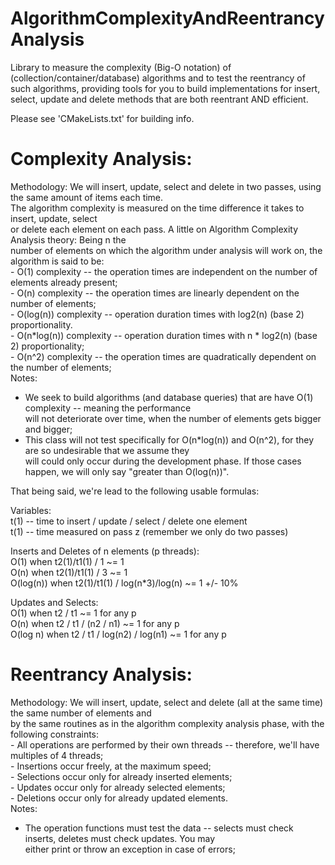 # AlgorithmComplexityAndReentrancyAnalysis
Library to measure the complexity (Big-O notation) of (collection/container/database) algorithms and to test the reentrancy of such algorithms, providing tools for you to build implementations for insert, select, update and delete methods that are both reentrant AND efficient.

Please see 'CMakeLists.txt' for building info.

Complexity Analysis:                                                                                                                   
===================                                                                                                                    
                                                                                                                                       
Methodology: We will insert, update, select and delete in two passes, using the same amount of items each time.                        
             The algorithm complexity is measured on the time difference it takes to insert, update, select                            
             or delete each element on each pass. A little on Algorithm Complexity Analysis theory: Being n the                        
             number of elements on which the algorithm under analysis will work on, the algorithm is said to be:                       
             - O(1) complexity -- the operation times are independent on the number of elements already present;                       
             - O(n) complexity -- the operation times are linearly dependent on the number of elements;                                
             - O(log(n)) complexity -- operation duration times with log2(n) (base 2) proportionality.                                 
             - O(n*log(n)) complexity -- operation duration times with n * log2(n) (base 2) proportionality;                           
             - O(n^2) complexity -- the operation times are quadratically dependent on the number of elements;                         
Notes:                                                                                                                                 
 - We seek to build algorithms (and database queries) that are have O(1) complexity -- meaning the performance                         
   will not deteriorate over time, when the number of elements gets bigger and bigger;                                                 
 - This class will not test specifically for O(n*log(n)) and O(n^2), for they are so undesirable that we assume they                   
   will could only occur during the development phase. If those cases happen, we will only say "greater than O(log(n))".               
                                                                                                                                       
That being said, we're lead to the following usable formulas:                                                                          
                                                                                                                                       
  Variables:                                                                                                                           
    t(1)    -- time to insert / update / select / delete one element                                                                   
    t<z>(1) -- time measured on pass z (remember we only do two passes)                                                                
                                                                                                                                       
Inserts and Deletes of n elements (p threads):                                                                                         
O(1)       when  t2(1)/t1(1) / 1 ~= 1                                                                                                  
O(n)       when  t2(1)/t1(1) / 3 ~= 1                                                                                                  
O(log(n))  when  t2(1)/t1(1) / log(n*3)/log(n) ~= 1 +/- 10%                                                                            
                                                                                                                                       
Updates and Selects:                                                                                                                   
O(1)      when  t2 / t1                       ~= 1 for any p                                                                           
O(n)      when  t2 / t1  /  (n2 / n1)         ~= 1 for any p                                                                           
O(log n)  when  t2 / t1  /  log(n2) / log(n1) ~= 1 for any p                                                                           
                                                                                                                                       
                                                                                                                                       
Reentrancy Analysis:                                                                                                                   
===================                                                                                                                    
                                                                                                                                       
Methodology: We will insert, update, select and delete (all at the same time) the same number of elements and                          
             by the same routines as in the algorithm complexity analysis phase, with the following constraints:                       
             - All operations are performed by their own threads -- therefore, we'll have multiples of 4 threads;                      
             - Insertions occur freely, at the maximum speed;                                                                          
             - Selections occur only for already inserted elements;                                                                    
             - Updates occur only for already selected elements;                                                                       
             - Deletions occur only for already updated elements.                                                                      
Notes:                                                                                                                                 
 - The operation functions must test the data -- selects must check inserts, deletes must check updates. You may                       
   either print or throw an exception in case of errors;                                                                               
